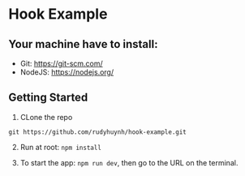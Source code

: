 # Hook Example

## Your machine have to install:

- Git: https://git-scm.com/
- NodeJS: https://nodejs.org/

## Getting Started

1. CLone the repo

```
git https://github.com/rudyhuynh/hook-example.git
```

2. Run at root: `npm install`

3. To start the app: `npm run dev`, then go to the URL on the terminal.
